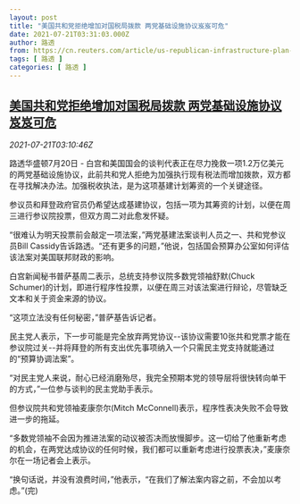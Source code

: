 ```yaml
---
layout: post
title: "美国共和党拒绝增加对国税局拨款 两党基础设施协议岌岌可危"
date: 2021-07-21T03:31:03.000Z
author: 路透
from: https://cn.reuters.com/article/us-republican-infrastructure-plan-0721-idCNKBS2ER08B
tags: [ 路透 ]
categories: [ 路透 ]
---
```

<!--1626838263000-->
[美国共和党拒绝增加对国税局拨款 两党基础设施协议岌岌可危](https://cn.reuters.com/article/us-republican-infrastructure-plan-0721-idCNKBS2ER08B)
------

<div>
<div><i>2021-07-21T03:10:46Z</i></div><p>路透华盛顿7月20日 - 白宫和美国国会的谈判代表正在尽力挽救一项1.2万亿美元的两党基础设施协议，此前共和党人拒绝为加强执行现有税法而增加拨款，双方都在寻找解决办法。加强税收执法，是为这项基建计划筹资的一个关键途径。</p><p>参议员和拜登政府官员仍希望达成基建协议，包括一项为其筹资的计划，以便在周三进行参议院投票，但双方周二对此愈发怀疑。</p><p>“很难认为明天投票前会敲定一项法案，”两党基建法案谈判人员之一、共和党参议员Bill Cassidy告诉路透。“还有更多的问题，”他说，包括国会预算办公室如何评估该法案对美国联邦财政的影响。</p><p>白宫新闻秘书普萨基周二表示，总统支持参议院多数党领袖舒默(Chuck Schumer)的计划，即进行程序性投票，以便在周三对该法案进行辩论，尽管缺乏文本和关于资金来源的协议。</p><p>“这项立法没有任何秘密，”普萨基告诉记者。</p><p>民主党人表示，下一步可能是完全放弃两党协议--该协议需要10张共和党票才能在参议院过关--并将拜登的所有支出优先事项纳入一个只需民主党支持就能通过的“预算协调法案”。</p><p>“对民主党人来说，耐心已经消磨殆尽，我完全预期本党的领导层将很快转向单干的方式，”一位参与谈判的民主党助手表示。</p><p>但参议院共和党领袖麦康奈尔(Mitch McConnell)表示，程序性表决失败不会导致进一步的拖延。</p><p>“多数党领袖不会因为推进法案的动议被否决而放慢脚步。这一切给了他重新考虑的机会，在两党达成协议的任何时候，我们都可以重新考虑进行投票表决，”麦康奈尔在一场记者会上表示。</p><p>“换句话说，并没有浪费时间，”他表示，“在我们了解法案内容之前，不会加以考虑。”(完)</p>
</div>
